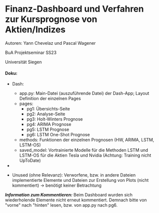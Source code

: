 # Finanz-Dashboard und Verfahren zur Kursprognose von Aktien/Indizes
Autoren: Yann Chevelaz und Pascal Wagener

BuA Projektseminar SS23

Universität Siegen

#### Doku:
* Dash:
  * app.py: Main-Datei (auszuführende Datei) der Dash-App; Layout Definition der einzelnen Pages
  * pages:
    * pg1: Übersichts-Seite
    * pg2: Analyse-Seite
    * pg3: Holt-Winters Prognose
    * pg4: ARIMA Prognose
    * pg5: LSTM Prognose
    * pg6: LSTM One-Shot Prognose
  * methods: Funktionen der einzelnen Prognosen (HW, ARIMA, LSTM, LSTM-OS)
  * saved_model: Vortrainierte Modelle für die Methoden LSTM und LSTM-OS für die Aktien Tesla und Nvidia (Achtung: Training nicht UpToDate)

*

* Unused (ohne Relevanz): Verworfene, bzw. in andere Dateien implementierte Elemente und Dateien zur Erstellung von Plots (nicht kommentiert) -> benötigt keiner Betrachtung

***Information zum Kommentieren:*** Beim Dashboard wurden sich wiederholende Elemente nicht erneut kommentiert. Demnach bitte von "vorne" nach "hinten" lesen, bzw. von app.py nach pg6.
